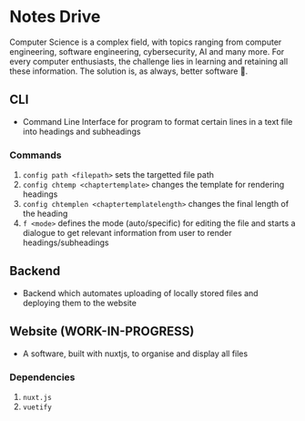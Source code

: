 # Notes Drive

Computer Science is a complex field, with topics ranging from computer engineering, software engineering, cybersecurity, AI and many more. For every computer enthusiasts, the challenge lies in learning and retaining all these information. The solution is, as always, better software 🤨.

## CLI

- Command Line Interface for program to format certain lines in a text file into headings and subheadings

### Commands

1. `config path <filepath>` sets the targetted file path
2. `config chtemp <chaptertemplate>` changes the template for rendering headings
3. `config chtemplen <chaptertemplatelength>` changes the final length of the heading
4. `f <mode>` defines the mode (auto/specific) for editing the file and starts a dialogue to get relevant information from user to render headings/subheadings

## Backend

- Backend which automates uploading of locally stored files and deploying them to the website

## Website (WORK-IN-PROGRESS)

- A software, built with nuxtjs, to organise and display all files

### Dependencies

1. `nuxt.js`
2. `vuetify`
